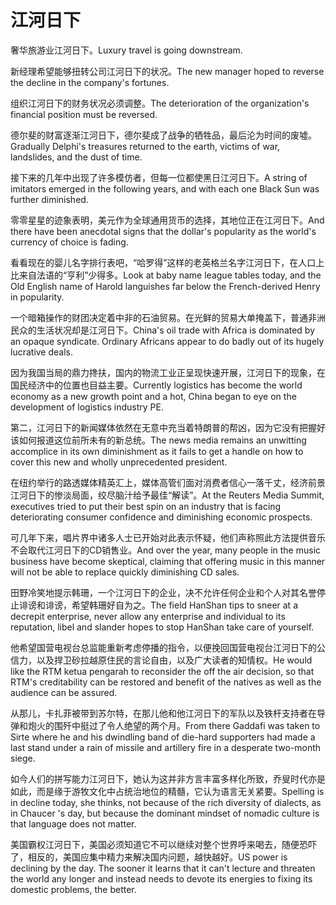 # 江河日下

<p><span class="chinese">奢华旅游业江河日下。</span><span class="english">Luxury travel is going downstream.</span></p>

<p><span class="chinese">新经理希望能够扭转公司江河日下的状况。</span><span class="english">The new manager hoped to reverse the decline in the company's fortunes.</span></p>

<p><span class="chinese">组织江河日下的财务状况必须调整。</span><span class="english">The deterioration of the organization's financial position must be reversed.</span></p>

<p><span class="chinese">德尔斐的财富逐渐江河日下，德尔斐成了战争的牺牲品，最后沦为时间的废墟。</span><span class="english">Gradually Delphi's treasures returned to the earth, victims of war, landslides, and the dust of time.</span></p>

<p><span class="chinese">接下来的几年中出现了许多模仿者，但每一位都使黑日江河日下。</span><span class="english">A string of imitators emerged in the following years, and with each one Black Sun was further diminished.</span></p>

<p><span class="chinese">零零星星的迹象表明，美元作为全球通用货币的选择，其地位正在江河日下。</span><span class="english">And there have been anecdotal signs that the dollar's popularity as the world's currency of choice is fading.</span></p>

<p><span class="chinese">看看现在的婴儿名字排行表吧，“哈罗得”这样的老英格兰名字江河日下，在人口上比来自法语的“亨利”少得多。</span><span class="english">Look at baby name league tables today, and the Old English name of Harold languishes far below the French-derived Henry in popularity.</span></p>

<p><span class="chinese">一个暗箱操作的财团决定着中非的石油贸易。在光鲜的贸易大单掩盖下，普通非洲民众的生活状况却是江河日下。</span><span class="english">China's oil trade with Africa is dominated by an opaque syndicate. Ordinary Africans appear to do badly out of its hugely lucrative deals.</span></p>

<p><span class="chinese">因为我国当局的鼎力搀扶，国内的物流工业正呈现快速开展，江河日下的现象，在国民经济中的位置也目益主要。</span><span class="english">Currently logistics has become the world economy as a new growth point and a hot, China began to eye on the development of logistics industry PE.</span></p>

<p><span class="chinese">第二，江河日下的新闻媒体依然在无意中充当着特朗普的帮凶，因为它没有把握好该如何报道这位前所未有的新总统。</span><span class="english">The news media remains an unwitting accomplice in its own diminishment as it fails to get a handle on how to cover this new and wholly unprecedented president.</span></p>

<p><span class="chinese">在纽约举行的路透媒体精英汇上，媒体高管们面对消费者信心一落千丈，经济前景江河日下的惨淡局面，绞尽脑汁给予最佳“解读”。</span><span class="english">At the Reuters Media Summit, executives tried to put their best spin on an industry that is facing deteriorating consumer confidence and diminishing economic prospects.</span></p>

<p><span class="chinese">可几年下来，唱片界中诸多人士已开始对此表示怀疑，他们声称照此方法提供音乐不会取代江河日下的CD销售业。</span><span class="english">And over the year, many people in the music business have become skeptical, claiming that offering music in this manner will not be able to replace quickly diminishing CD sales.</span></p>

<p><span class="chinese">田野冷笑地提示韩珊，一个江河日下的企业，决不允许任何企业和个人对其名誉停止诽谤和诽谤，希望韩珊好自为之。</span><span class="english">The field HanShan tips to sneer at a decrepit enterprise, never allow any enterprise and individual to its reputation, libel and slander hopes to stop HanShan take care of yourself.</span></p>

<p><span class="chinese">他希望国营电视台总监能重新考虑停播的指令，以便挽回国营电视台江河日下的公信力，以及捍卫砂拉越原住民的言论自由，以及广大读者的知情权。</span><span class="english">He would like the RTM ketua pengarah to reconsider the off the air decision, so that RTM's creditability can be restored and benefit of the natives as well as the audience can be assured.</span></p>

<p><span class="chinese">从那儿，卡扎菲被带到苏尔特，在那儿他和他江河日下的军队以及铁杆支持者在导弹和炮火的围歼中挺过了令人绝望的两个月。</span><span class="english">From there Gaddafi was taken to Sirte where he and his dwindling band of die-hard supporters had made a last stand under a rain of missile and artillery fire in a desperate two-month siege.</span></p>

<p><span class="chinese">如今人们的拼写能力江河日下，她认为这并非方言丰富多样化所致，乔叟时代亦是如此，而是缘于游牧文化中占统治地位的精髓，它认为语言无关紧要。</span><span class="english">Spelling is in decline today, she thinks, not because of the rich diversity of dialects, as in Chaucer 's day, but because the dominant mindset of nomadic culture is that language does not matter.</span></p>

<p><span class="chinese">美国霸权江河日下，美国必须知道它不可以继续对整个世界呼来喝去，随便恐吓了，相反的，美国应集中精力来解决国内问题，越快越好。</span><span class="english">US power is declining by the day. The sooner it learns that it can't lecture and threaten the world any longer and instead needs to devote its energies to fixing its domestic problems, the better.</span></p>

